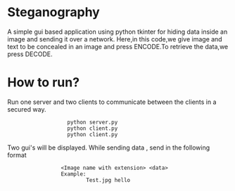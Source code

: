 # Steganography
A simple gui based application using python tkinter for hiding data inside an image and sending it over a network. Here,in this code,we give image and text to be concealed in an image and press ENCODE.To retrieve the data,we press DECODE.

# How to run?
Run one server and two clients to communicate between the clients in a secured way.
                                                
                       python server.py
                       python client.py
                       python client.py

Two gui's will be displayed. While sending data , send in the following format
        
                     <Image name with extension> <data>
                     Example:
                             Test.jpg hello


